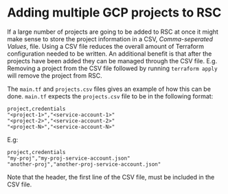 # Adding multiple GCP projects to RSC
If a large number of projects are going to be added to RSC at once it might make
sense to store the project information in a CSV, _Comma-seperated Values_, file.
Using a CSV file reduces the overall amount of Terraform configuration needed to
be written. An additional benefit is that after the projects have been added
they can be managed through the CSV file. E.g. Removing a project from the CSV
file followed by running `terraform apply` will remove the project from RSC.

The `main.tf` and `projects.csv` files gives an example of how this can be done.
`main.tf` expects the `projects.csv` file to be in the following format:
```
project,credentials
"<project-1>","<service-account-1>"
"<project-2>","<service-account-2>"
"<project-N>","<service-account-N>"
```
E.g:
```
project,credentials
"my-proj","my-proj-service-account.json"
"another-proj","another-proj-service-account.json"
```
Note that the header, the first line of the CSV file, must be included in the
CSV file.
